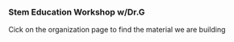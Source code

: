 ### Stem Education Workshop w/Dr.G

Cick on the organization page to find the material we are building 
